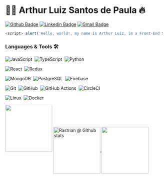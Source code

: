 # :man_technologist: Arthur Luiz Santos de Paula 🔥

[![Github Badge](https://img.shields.io/badge/-Github-000?style=flat-square&logo=Github&logoColor=white&link=https://github.com/arthurluiz-hotmart)](https://github.com/arthurluiz-hotmart)
[![Linkedin Badge](https://img.shields.io/badge/-LinkedIn-blue?style=flat-square&logo=Linkedin&logoColor=white&link=https://www.linkedin.com/in/arthurluizdepaula/)](https://www.linkedin.com/in/arthurluizdepaula/)
[![Gmail Badge](https://img.shields.io/badge/-Gmail-c14438?style=flat-square&logo=Gmail&logoColor=white&link=mailto:arthur.paula@hotmart.com)](mailto:marcelohrpaulo13@gmail.com)



```javascript
<script> alert('Hello, world!, my name is Arthur Luiz, im a Front-End Software Engineer 👋'); </script>
 ```

### Languages & Tools 🛠
![JavaScript](https://img.shields.io/badge/JavaScript-05122A?style=flat&logo=javascript)&nbsp;
![TypeScript](https://img.shields.io/badge/-TypeScript-05122A?style=flat&logo=TypeScript)&nbsp;
![Python](https://img.shields.io/badge/-Python-05122A?style=flat&logo=Python)&nbsp;


![React](https://img.shields.io/badge/-React-05122A?style=flat&logo=react)&nbsp;
![Redux](https://img.shields.io/badge/-Redux-05122A?style=flat&logo=redux)&nbsp;

![MongoDB](https://img.shields.io/badge/-MongoDB-05122A?style=flat&logo=mongodb)&nbsp;
![PostgreSQL](https://img.shields.io/badge/-PostgreSQL-05122A?style=flat&logo=postgresql)&nbsp;
![Firebase](https://img.shields.io/badge/-Firebase-05122A?style=flat&logo=Firebase)&nbsp;

![Git](https://img.shields.io/badge/-Git-05122A?style=flat&logo=git)&nbsp;
![GitHub](https://img.shields.io/badge/-GitHub-05122A?style=flat&logo=github)&nbsp;
![GitHub Actions](https://img.shields.io/badge/GitHub%20Actions%20-05122A?style=flat&logo=github-actions)&nbsp;
![CircleCI](https://img.shields.io/badge/CircleCI-05122A?style=flat&logo=circleci)&nbsp;

![Linux](https://img.shields.io/badge/-Linux-05122A?style=flat&logo=linux)&nbsp;
![Docker](https://img.shields.io/badge/-Docker-05122A?style=flat&logo=docker)&nbsp;
 
<img height="150em" src="https://github-readme-streak-stats.herokuapp.com/?user=arthurluiz-hotmart&theme=radical"/>

<a href="https://github.com/arthurluiz-hotmart">
 <img height="150em" align="center" src="https://github-readme-stats.vercel.app/api?username=arthurluiz-hotmart&show_icons=true&theme=radical&line_height=28&count_private=true&include_all_commits=true" alt="Rastrian @ Github stats"/>
</a>

<a href="https://github.com/arthurluiz-hotmart">
  <img height="150em" align="center" src="https://github-readme-stats.vercel.app/api/top-langs/?username=arthurluiz-hotmart&theme=radical&layout=compact&langs_count=10" />
</a>
